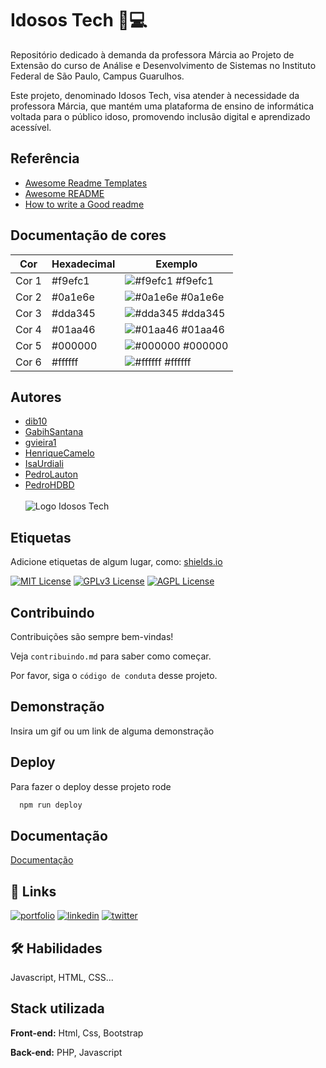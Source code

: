 # Idosos Tech 👵💻

Repositório dedicado à demanda da professora Márcia ao Projeto de Extensão do curso de Análise e Desenvolvimento de Sistemas no Instituto Federal de São Paulo, Campus Guarulhos.

Este projeto, denominado Idosos Tech, visa atender à necessidade da professora Márcia, que mantém uma plataforma de ensino de informática voltada para o público idoso, promovendo inclusão digital e aprendizado acessível.
## Referência

 - [Awesome Readme Templates](https://awesomeopensource.com/project/elangosundar/awesome-README-templates)
 - [Awesome README](https://github.com/matiassingers/awesome-readme)
 - [How to write a Good readme](https://bulldogjob.com/news/449-how-to-write-a-good-readme-for-your-github-project)

## Documentação de cores

| Cor               | Hexadecimal                                                | Exemplo                                                     |
| ----------------- | ---------------------------------------------------------- | ----------------------------------------------------------- |
| Cor 1             | #f9efc1                                                   | ![#f9efc1](https://via.placeholder.com/30/f9efc1/000000?text=+) #f9efc1 |
| Cor 2             | #0a1e6e                                                   | ![#0a1e6e](https://via.placeholder.com/30/0a1e6e/ffffff?text=+) #0a1e6e |
| Cor 3             | #dda345                                                   | ![#dda345](https://via.placeholder.com/30/dda345/000000?text=+) #dda345 |
| Cor 4             | #01aa46                                                   | ![#01aa46](https://via.placeholder.com/30/01aa46/000000?text=+) #01aa46 |
| Cor 5             | #000000                                                   | ![#000000](https://via.placeholder.com/30/000000/ffffff?text=+) #000000 |
| Cor 6             | #ffffff                                                   | ![#ffffff](https://via.placeholder.com/30/ffffff/000000?text=+) #ffffff |
## Autores

- [dib10](https://www.github.com/dib10)
- [GabihSantana](https://www.github.com/GabihSantana)
- [gvieira1](https://www.github.com/gvieira1)
- [HenriqueCamelo](https://www.github.com/HenriqueCamelo)
- [IsaUrdiali](https://www.github.com/IsaUrdiali)
- [PedroLauton](https://www.github.com/PedroLauton)
- [PedroHDBD](https://www.github.com/PedroHDBD) <br><br>
![Logo Idosos Tech](https://i.imgur.com/7m1pFNo.png)
## Etiquetas

Adicione etiquetas de algum lugar, como: [shields.io](https://shields.io/)

[![MIT License](https://img.shields.io/badge/License-MIT-green.svg)](https://choosealicense.com/licenses/mit/)
[![GPLv3 License](https://img.shields.io/badge/License-GPL%20v3-yellow.svg)](https://opensource.org/licenses/)
[![AGPL License](https://img.shields.io/badge/license-AGPL-blue.svg)](http://www.gnu.org/licenses/agpl-3.0)


## Contribuindo

Contribuições são sempre bem-vindas!

Veja `contribuindo.md` para saber como começar.

Por favor, siga o `código de conduta` desse projeto.


## Demonstração

Insira um gif ou um link de alguma demonstração


## Deploy

Para fazer o deploy desse projeto rode

```bash
  npm run deploy
```


## Documentação

[Documentação](https://link-da-documentação)


## 🔗 Links
[![portfolio](https://img.shields.io/badge/my_portfolio-000?style=for-the-badge&logo=ko-fi&logoColor=white)](https://katherineoelsner.com/)
[![linkedin](https://img.shields.io/badge/linkedin-0A66C2?style=for-the-badge&logo=linkedin&logoColor=white)](https://www.linkedin.com/)
[![twitter](https://img.shields.io/badge/twitter-1DA1F2?style=for-the-badge&logo=twitter&logoColor=white)](https://twitter.com/)


## 🛠 Habilidades
Javascript, HTML, CSS...


## Stack utilizada

**Front-end:** Html, Css, Bootstrap

**Back-end:** PHP, Javascript

